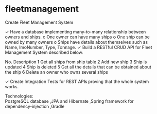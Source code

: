 # fleetmanagement
 Create Fleet Management System 
 
✓ Have a database implementing many-to-many relationship between owners and ships. 
o One owner can have many ships 
o One ship can be owned by many owners
o Ships have details about themselves such as Name, ImoNumber, Type, Tonnage. 
✓ Build a RESTful CRUD API for Fleet Management System described below: 
 
No. Description 
1 Get all ships from ship table 
2 Add new ship 
3 Ship is updated 
4 Ship is deleted 
5 Get all the details that can be obtained about the ship 
6 Delete an owner who owns several ships 
 
✓ Create Integration Tests for REST APIs proving that the whole system works. 

Technologies:  
PostgreSQL database 
,JPA and Hibernate
,Spring framework for dependency-injection
,Gradle
